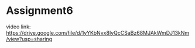 # Assignment6
video link: https://drive.google.com/file/d/1yYKbNvx8IyQcCSaBz68MJAkWmDJ13kNm/view?usp=sharing
